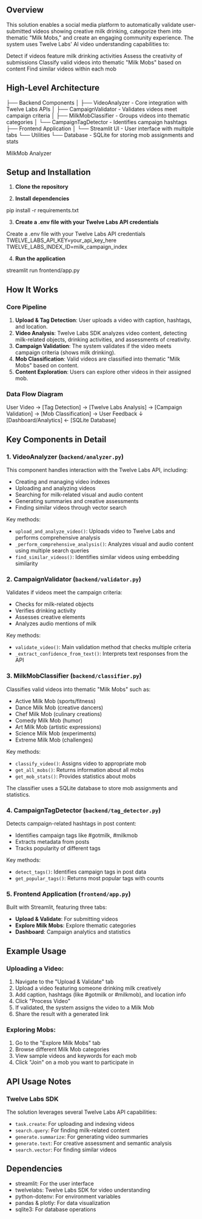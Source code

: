 ## Overview 

This solution enables a social media platform to automatically validate user-submitted videos showing creative milk drinking, categorize them into thematic "Milk Mobs," and create an engaging community experience.
The system uses Twelve Labs' AI video understanding capabilities to:

Detect if videos feature milk drinking activities
Assess the creativity of submissions
Classify valid videos into thematic "Milk Mobs" based on content
Find similar videos within each mob



## High-Level Architecture

├── Backend Components
│   ├── VideoAnalyzer - Core integration with Twelve Labs APIs
│   ├── CampaignValidator - Validates videos meet campaign criteria
│   ├── MilkMobClassifier - Groups videos into thematic categories
│   └── CampaignTagDetector - Identifies campaign hashtags
├── Frontend Application
│   └── Streamlit UI - User interface with multiple tabs
└── Utilities
    └── Database - SQLite for storing mob assignments and stats



MilkMob Analyzer


## Setup and Installation

1. **Clone the repository**

2. **Install dependencies**

pip install -r requirements.txt

3. **Create a .env file with your Twelve Labs API credentials**

Create a .env file with your Twelve Labs API credentials
TWELVE_LABS_API_KEY=your_api_key_here
TWELVE_LABS_INDEX_ID=milk_campaign_index

4. **Run the application**

streamlit run frontend/app.py


## How It Works

### Core Pipeline

1. **Upload & Tag Detection**: User uploads a video with caption, hashtags, and location.
2. **Video Analysis**: Twelve Labs SDK analyzes video content, detecting milk-related objects, drinking activities, and assessments of creativity.
3. **Campaign Validation**: The system validates if the video meets campaign criteria (shows milk drinking).
4. **Mob Classification**: Valid videos are classified into thematic "Milk Mobs" based on content.
5. **Content Exploration**: Users can explore other videos in their assigned mob.

### Data Flow Diagram

User Video → [Tag Detection] → [Twelve Labs Analysis] → [Campaign Validation] → [Mob Classification] → User Feedback
↓
[Dashboard/Analytics] ← [SQLite Database]



## Key Components in Detail

### 1. VideoAnalyzer (`backend/analyzer.py`)

This component handles interaction with the Twelve Labs API, including:
- Creating and managing video indexes
- Uploading and analyzing videos
- Searching for milk-related visual and audio content
- Generating summaries and creative assessments
- Finding similar videos through vector search

Key methods:
- `upload_and_analyze_video()`: Uploads video to Twelve Labs and performs comprehensive analysis
- `_perform_comprehensive_analysis()`: Analyzes visual and audio content using multiple search queries
- `find_similar_videos()`: Identifies similar videos using embedding similarity

### 2. CampaignValidator (`backend/validator.py`)

Validates if videos meet the campaign criteria:
- Checks for milk-related objects
- Verifies drinking activity
- Assesses creative elements
- Analyzes audio mentions of milk

Key methods:
- `validate_video()`: Main validation method that checks multiple criteria
- `_extract_confidence_from_text()`: Interprets text responses from the API

### 3. MilkMobClassifier (`backend/classifier.py`)

Classifies valid videos into thematic "Milk Mobs" such as:
- Active Milk Mob (sports/fitness)
- Dance Milk Mob (creative dancers)
- Chef Milk Mob (culinary creations)
- Comedy Milk Mob (humor)
- Art Milk Mob (artistic expressions)
- Science Milk Mob (experiments)
- Extreme Milk Mob (challenges)

Key methods:
- `classify_video()`: Assigns video to appropriate mob
- `get_all_mobs()`: Returns information about all mobs
- `get_mob_stats()`: Provides statistics about mobs

The classifier uses a SQLite database to store mob assignments and statistics.

### 4. CampaignTagDetector (`backend/tag_detector.py`)

Detects campaign-related hashtags in post content:
- Identifies campaign tags like #gotmilk, #milkmob
- Extracts metadata from posts
- Tracks popularity of different tags

Key methods:
- `detect_tags()`: Identifies campaign tags in post data
- `get_popular_tags()`: Returns most popular tags with counts

### 5. Frontend Application (`frontend/app.py`)

Built with Streamlit, featuring three tabs:
- **Upload & Validate**: For submitting videos
- **Explore Milk Mobs**: Explore thematic categories
- **Dashboard**: Campaign analytics and statistics

## Example Usage

### Uploading a Video:
1. Navigate to the "Upload & Validate" tab
2. Upload a video featuring someone drinking milk creatively
3. Add caption, hashtags (like #gotmilk or #milkmob), and location info
4. Click "Process Video"
5. If validated, the system assigns the video to a Milk Mob
6. Share the result with a generated link

### Exploring Mobs:
1. Go to the "Explore Milk Mobs" tab
2. Browse different Milk Mob categories
3. View sample videos and keywords for each mob
4. Click "Join" on a mob you want to participate in




## API Usage Notes

### Twelve Labs SDK

The solution leverages several Twelve Labs API capabilities:
- `task.create`: For uploading and indexing videos
- `search.query`: For finding milk-related content
- `generate.summarize`: For generating video summaries
- `generate.text`: For creative assessment and semantic analysis
- `search.vector`: For finding similar videos



## Dependencies

- streamlit: For the user interface
- twelvelabs: Twelve Labs SDK for video understanding
- python-dotenv: For environment variables
- pandas & plotly: For data visualization
- sqlite3: For database operations


